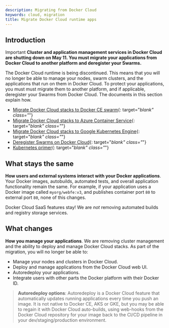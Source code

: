 ```yaml
---
description: Migrating from Docker Cloud
keywords: cloud, migration
title: Migrate Docker Cloud runtime apps
---
```


## Introduction

<span class="badge badge-warning">Important</span>  **Cluster and application management services in Docker Cloud are shutting down on May 11. You must migrate your applications from Docker Cloud to another platform and deregister your Swarms.**

The Docker Cloud runtime is being discontinued. This means that you will no longer be able to manage your nodes, swarm clusters, and the applications that run on them in Docker Cloud. To protect your applications, you must must migrate them to another platform, and if applicable, deregister your Swarms from Docker Cloud. The documents in this section explain how.

- [Migrate Docker Cloud stacks to Docker CE swarm](cloud-to-swarm){: target="_blank" class="_"}
- [Migrate Docker Cloud stacks to Azure Container Service](cloud-to-kube-aks){: target="_blank" class="_"}
- [Migrate Docker Cloud stacks to Google Kubernetes Engine](cloud-to-kube-gke){: target="_blank" class="_"}
- [Deregister Swarms on Docker Cloud](deregister-swarms){: target="_blank" class="_"}
- [Kubernetes primer](kube-primer){: target="_blank" class="_"}

## What stays the same

**How users and external systems interact with your Docker applications**. Your Docker images, autobuilds, automated tests, and overall application functionality remain the same. For example, if your application uses a Docker image called `myorg/webfe:v3`, and publishes container port `80` to external port `80`, none of this changes.

Docker Cloud SaaS features stay! We are _not_ removing automated builds and registry storage services.

## What changes

**How you manage your applications**. We are removing cluster management and the ability to deploy and manage Docker Cloud stacks. As part of the migration, you will no longer be able to:

- Manage your nodes and clusters in Docker Cloud.
- Deploy and manage applications from the Docker Cloud web UI.
- Autoredeploy your applications.
- Integrate users with other parts the Docker platform with their Docker ID.

> **Autoredeploy options**: Autoredeploy is a Docker Cloud feature that automatically updates running applications every time you push an image. It is not native to Docker CE, AKS or GKE, but you may be able to regain it with Docker Cloud auto-builds, using web-hooks from the Docker Cloud repository for your image back to the CI/CD pipeline in your dev/staging/production environment.
